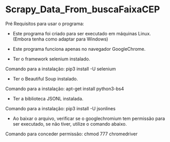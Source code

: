 # Scrapy_Data_From_buscaFaixaCEP

Pré Requisitos para usar o programa:

- Este programa foi criado para ser executado em máquinas Linux. (Embora tenha como adaptar para Windows)

- Este programa funciona apenas no navegador GoogleChrome.

- Ter o framework selenium instalado.

Comando para a instalação: pip3 install -U selenium

- Ter o Beautiful Soup instalado.

Comando para a instalação: apt-get install python3-bs4 

- Ter a biblioteca JSONL instalada.

Comando para a instalação: pip3 install -U jsonlines

- Ao baixar o arquivo, verificar se o googlechromium tem permissão para ser executado, se não tiver, utilize o  comando abaixo.

Comando para conceder permissão: chmod 777 chromedriver
